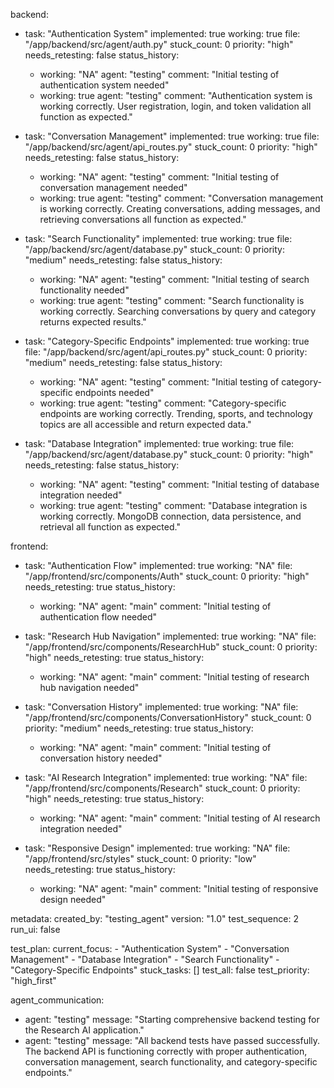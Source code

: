backend:
  - task: "Authentication System"
    implemented: true
    working: true
    file: "/app/backend/src/agent/auth.py"
    stuck_count: 0
    priority: "high"
    needs_retesting: false
    status_history:
      - working: "NA"
        agent: "testing"
        comment: "Initial testing of authentication system needed"
      - working: true
        agent: "testing"
        comment: "Authentication system is working correctly. User registration, login, and token validation all function as expected."

  - task: "Conversation Management"
    implemented: true
    working: true
    file: "/app/backend/src/agent/api_routes.py"
    stuck_count: 0
    priority: "high"
    needs_retesting: false
    status_history:
      - working: "NA"
        agent: "testing"
        comment: "Initial testing of conversation management needed"
      - working: true
        agent: "testing"
        comment: "Conversation management is working correctly. Creating conversations, adding messages, and retrieving conversations all function as expected."

  - task: "Search Functionality"
    implemented: true
    working: true
    file: "/app/backend/src/agent/database.py"
    stuck_count: 0
    priority: "medium"
    needs_retesting: false
    status_history:
      - working: "NA"
        agent: "testing"
        comment: "Initial testing of search functionality needed"
      - working: true
        agent: "testing"
        comment: "Search functionality is working correctly. Searching conversations by query and category returns expected results."

  - task: "Category-Specific Endpoints"
    implemented: true
    working: true
    file: "/app/backend/src/agent/api_routes.py"
    stuck_count: 0
    priority: "medium"
    needs_retesting: false
    status_history:
      - working: "NA"
        agent: "testing"
        comment: "Initial testing of category-specific endpoints needed"
      - working: true
        agent: "testing"
        comment: "Category-specific endpoints are working correctly. Trending, sports, and technology topics are all accessible and return expected data."

  - task: "Database Integration"
    implemented: true
    working: true
    file: "/app/backend/src/agent/database.py"
    stuck_count: 0
    priority: "high"
    needs_retesting: false
    status_history:
      - working: "NA"
        agent: "testing"
        comment: "Initial testing of database integration needed"
      - working: true
        agent: "testing"
        comment: "Database integration is working correctly. MongoDB connection, data persistence, and retrieval all function as expected."

frontend:
  - task: "Authentication Flow"
    implemented: true
    working: "NA"
    file: "/app/frontend/src/components/Auth"
    stuck_count: 0
    priority: "high"
    needs_retesting: true
    status_history:
      - working: "NA"
        agent: "main"
        comment: "Initial testing of authentication flow needed"

  - task: "Research Hub Navigation"
    implemented: true
    working: "NA"
    file: "/app/frontend/src/components/ResearchHub"
    stuck_count: 0
    priority: "high"
    needs_retesting: true
    status_history:
      - working: "NA"
        agent: "main"
        comment: "Initial testing of research hub navigation needed"

  - task: "Conversation History"
    implemented: true
    working: "NA"
    file: "/app/frontend/src/components/ConversationHistory"
    stuck_count: 0
    priority: "medium"
    needs_retesting: true
    status_history:
      - working: "NA"
        agent: "main"
        comment: "Initial testing of conversation history needed"

  - task: "AI Research Integration"
    implemented: true
    working: "NA"
    file: "/app/frontend/src/components/Research"
    stuck_count: 0
    priority: "high"
    needs_retesting: true
    status_history:
      - working: "NA"
        agent: "main"
        comment: "Initial testing of AI research integration needed"

  - task: "Responsive Design"
    implemented: true
    working: "NA"
    file: "/app/frontend/src/styles"
    stuck_count: 0
    priority: "low"
    needs_retesting: true
    status_history:
      - working: "NA"
        agent: "main"
        comment: "Initial testing of responsive design needed"

metadata:
  created_by: "testing_agent"
  version: "1.0"
  test_sequence: 2
  run_ui: false

test_plan:
  current_focus:
    - "Authentication System"
    - "Conversation Management"
    - "Database Integration"
    - "Search Functionality"
    - "Category-Specific Endpoints"
  stuck_tasks: []
  test_all: false
  test_priority: "high_first"

agent_communication:
  - agent: "testing"
    message: "Starting comprehensive backend testing for the Research AI application."
  - agent: "testing"
    message: "All backend tests have passed successfully. The backend API is functioning correctly with proper authentication, conversation management, search functionality, and category-specific endpoints."